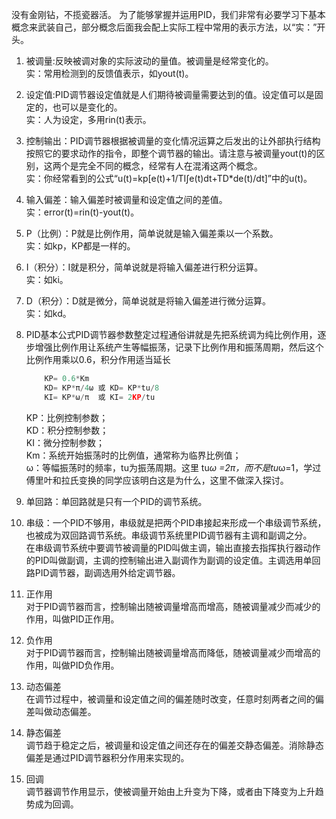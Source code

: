 ﻿没有金刚钻，不揽瓷器活。
为了能够掌握并运用PID，我们非常有必要学习下基本概念来武装自己，部分概念后面我会配上实际工程中常用的表示方法，以“实：”开头。

1. 被调量:反映被调对象的实际波动的量值。被调量是经常变化的。  
   实：常用检测到的反馈值表示，如yout(t)。

2. 设定值:PID调节器设定值就是人们期待被调量需要达到的值。设定值可以是固定的，也可以是变化的。  
   实：人为设定，多用rin(t)表示。

3. 控制输出：PID调节器根据被调量的变化情况运算之后发出的让外部执行结构按照它的要求动作的指令，即整个调节器的输出。请注意与被调量yout(t)的区别，这两个是完全不同的概念，经常有人在混淆这两个概念。  
   实：你经常看到的公式“u(t)=kp[e(t)+1/TI∫e(t)dt+TD*de(t)/dt]”中的u(t)。

4. 输入偏差：输入偏差时被调量和设定值之间的差值。  
   实：error(t)=rin(t)-yout(t)。

5. P（比例）：P就是比例作用，简单说就是输入偏差乘以一个系数。  
   实：如kp，KP都是一样的。

6. I（积分）：I就是积分，简单说就是将输入偏差进行积分运算。  
   实：如ki。

7. D（积分）：D就是微分，简单说就是将输入偏差进行微分运算。  
   实：如kd。

8. PID基本公式PID调节器参数整定过程通俗讲就是先把系统调为纯比例作用，逐步增强比例作用让系统产生等幅振荡，记录下比例作用和振荡周期，然后这个比例作用乘以0.6，积分作用适当延长  
	```c
		KP= 0.6*Km
		KD= KP*π/4ω 或 KD= KP*tu/8
		KI= KP*ω/π  或 KI= 2KP/tu
	```
	KP：比例控制参数；  
	KD：积分控制参数；  
	KI：微分控制参数；  
	Km：系统开始振荡时的比例值，通常称为临界比例值；  
	ω：等幅振荡时的频率，tu为振荡周期。这里 tu*ω =2π，而不是tu*ω=1，学过傅里叶和拉氏变换的同学应该明白这是为什么，这里不做深入探讨。  

9. 单回路：单回路就是只有一个PID的调节系统。  

10. 串级：一个PID不够用，串级就是把两个PID串接起来形成一个串级调节系统，也被成为双回路调节系统。串级调节系统里PID调节器有主调和副调之分。    
在串级调节系统中要调节被调量的PID叫做主调，输出直接去指挥执行器动作的PID叫做副调，主调的控制输出进入副调作为副调的设定值。主调选用单回路PID调节器，副调选用外给定调节器。

11. 正作用  
对于PID调节器而言，控制输出随被调量增高而增高，随被调量减少而减少的作用，叫做PID正作用。

12. 负作用  
对于PID调节器而言，控制输出随被调量增高而降低，随被调量减少而增高的作用，叫做PID负作用。

13. 动态偏差  
在调节过程中，被调量和设定值之间的偏差随时改变，任意时刻两者之间的偏差叫做动态偏差。

14. 静态偏差  
    调节趋于稳定之后，被调量和设定值之间还存在的偏差交静态偏差。消除静态偏差是通过PID调节器积分作用来实现的。

15. 回调  
调节器调节作用显示，使被调量开始由上升变为下降，或者由下降变为上升趋势成为回调。